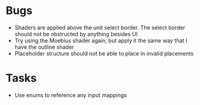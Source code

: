 # Bugs
- Shaders are applied above the unit select border. The select border should not be obstructed by anything besides UI
- Try using the Moebius shader again, but apply it the same way that I have the outline shader
- Placeholder structure should not be able to place in invalid placements

# Tasks
- Use enums to reference any input mappings